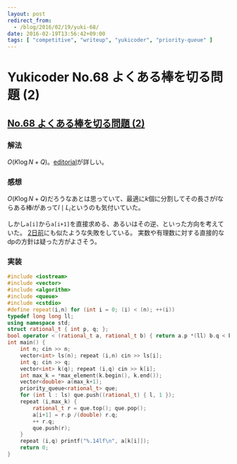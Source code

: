 ```yaml
---
layout: post
redirect_from:
  - /blog/2016/02/19/yuki-68/
date: 2016-02-19T13:56:42+09:00
tags: [ "competitive", "writeup", "yukicoder", "priority-queue" ]
---
```


# Yukicoder No.68 よくある棒を切る問題 (2)

## [No.68 よくある棒を切る問題 (2)](http://yukicoder.me/problems/146)

### 解法

$O(K \log N + Q)$。[editorial](http://rsujskf.s602.xrea.com/?yukicoder_68)が詳しい。

### 感想

$O(K \log N + Q)$だろうなあとは思っていて、最適に$k$個に分割してその長さが$l$ならある棒$i$があって$l \mid L_i$というのも気付いていた。

しかし`a[i]`から`a[i+1]`を直接求める、あるいはその逆、といった方向を考えていた。
[2日前](http://kimiyuki.net/blog/2016/02/17/yuki-344/)にも似たような失敗をしている。
実数や有理数に対する直接的なdpの方針は疑った方がよさそう。

### 実装

``` c++
#include <iostream>
#include <vector>
#include <algorithm>
#include <queue>
#include <cstdio>
#define repeat(i,n) for (int i = 0; (i) < (n); ++(i))
typedef long long ll;
using namespace std;
struct rational_t { int p, q; };
bool operator < (rational_t a, rational_t b) { return a.p *(ll) b.q < b.p *(ll) a.q; }
int main() {
    int n; cin >> n;
    vector<int> ls(n); repeat (i,n) cin >> ls[i];
    int q; cin >> q;
    vector<int> k(q); repeat (i,q) cin >> k[i];
    int max_k = *max_element(k.begin(), k.end());
    vector<double> a(max_k+1);
    priority_queue<rational_t> que;
    for (int l : ls) que.push((rational_t) { l, 1 });
    repeat (i,max_k) {
        rational_t r = que.top(); que.pop();
        a[i+1] = r.p /(double) r.q;
        ++ r.q;
        que.push(r);
    }
    repeat (i,q) printf("%.14lf\n", a[k[i]]);
    return 0;
}
```
